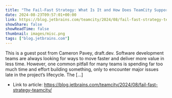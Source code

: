 ```yaml
---
title: "The Fail-Fast Strategy: What Is It and How Does TeamCity Support It?"
date: 2024-08-23T09:57:01+00:00
link: https://blog.jetbrains.com/teamcity/2024/08/fail-fast-strategy-teamcity/
showShare: false
showReadTime: false
thumbnail: images/misc.png
tags: ["blog.jetbrains.com"]
---
```

This is a guest post from Cameron Pavey, draft.dev. Software development teams are always looking for ways to move faster and deliver more value in less time. However, one common pitfall for many teams is spending far too much time and effort building something, only to encounter major issues late in the project’s lifecycle. The […]

- Link to article: https://blog.jetbrains.com/teamcity/2024/08/fail-fast-strategy-teamcity/